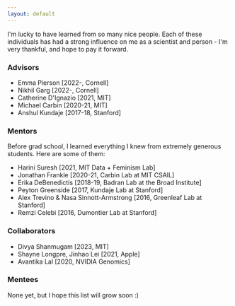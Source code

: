 ```yaml
---
layout: default
---
```


I'm lucky to have learned from so many nice people. Each of these individuals has had a strong influence on me as a scientist and person - I'm very thankful, and hope to pay it forward.

### Advisors
- Emma Pierson [2022-, Cornell]
- Nikhil Garg [2022-, Cornell]
- Catherine D'Ignazio [2021, MIT]
- Michael Carbin [2020-21, MIT]
- Anshul Kundaje [2017-18, Stanford]

### Mentors
Before grad school, I learned everything I knew from extremely generous students. Here are some of them:
- Harini Suresh [2021, MIT Data + Feminism Lab]
- Jonathan Frankle [2020-21, Carbin Lab at MIT CSAIL]
- Erika DeBenedictis [2018-19, Badran Lab at the Broad Institute]
- Peyton Greenside [2017, Kundaje Lab at Stanford]
- Alex Trevino & Nasa Sinnott-Armstrong [2016, Greenleaf Lab at Stanford]
- Remzi Celebi [2016, Dumontier Lab at Stanford]

### Collaborators
- Divya Shanmugam [2023, MIT]
- Shayne Longpre, Jinhao Lei [2021, Apple]
- Avantika Lal [2020, NVIDIA Genomics]


### Mentees

None yet, but I hope this list will grow soon :)

